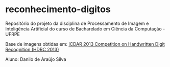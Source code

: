 # reconhecimento-digitos

Repositório do projeto da disciplina de Processamento de Imagem e Inteligência Artificial
do curso de Bacharelado em Ciência da Computação - UFRPE

Base de imagens obtidas em: [ICDAR 2013 Competition on Handwritten Digit Recognition (HDRC 2013)](https://cvl.tuwien.ac.at/research/cvl-databases/icdar2013-handwritten-digit-and-digit-string-recognition-competition/)

Aluno: Danilo de Araújo Silva
